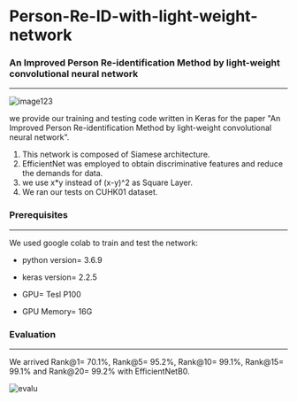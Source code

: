 # Person-Re-ID-with-light-weight-network

### An Improved Person Re-identification Method by light-weight convolutional neural network
---
![image123](https://user-images.githubusercontent.com/27925997/90361713-27654d80-e074-11ea-85de-f267cb42fcf3.png)

we provide our training and testing code written in Keras for the paper "An Improved Person Re-identification Method by light-weight convolutional neural network".

1. This network is composed of Siamese architecture.
2. EfficientNet was employed to obtain discriminative features and reduce the demands for data.
3. we use x*y instead of (x-y)^2 as Square Layer.
4. We ran our tests on CUHK01 dataset.

### Prerequisites
---
We used google colab to train and test the network:

- python version=  3.6.9

- keras version=  2.2.5

- GPU= Tesl P100

- GPU Memory= 16G

### Evaluation
---
We arrived Rank@1= 70.1%, Rank@5= 95.2%, Rank@10= 99.1%, Rank@15= 99.1% and Rank@20= 99.2% with EfficientNetB0.

![evalu](https://user-images.githubusercontent.com/27925997/90381698-f8aa9f80-e092-11ea-9208-fbb3a56aa525.png)

